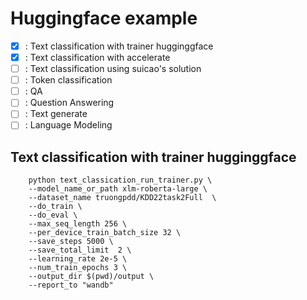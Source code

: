 # Huggingface example 

- [x] : Text classification with trainer hugginggface 
- [x] : Text classification with accelerate
- [ ] : Text classification using suicao's solution 
- [ ] : Token classification
- [ ] : QA
- [ ] : Question Answering
- [ ] : Text generate 
- [ ] : Language Modeling

## Text classification with trainer hugginggface 
```
    python text_classication_run_trainer.py \
    --model_name_or_path xlm-roberta-large \
    --dataset_name truongpdd/KDD22task2Full  \
    --do_train \
    --do_eval \
    --max_seq_length 256 \
    --per_device_train_batch_size 32 \
    --save_steps 5000 \
    --save_total_limit  2 \
    --learning_rate 2e-5 \
    --num_train_epochs 3 \
    --output_dir $(pwd)/output \ 
    --report_to "wandb"
```
